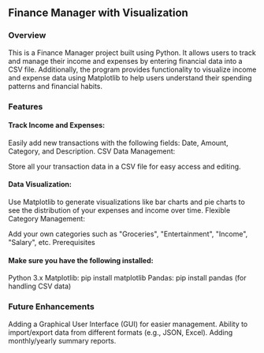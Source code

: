 ## Finance Manager with Visualization
### Overview
This is a Finance Manager project built using Python. It allows users to track and manage their income and expenses by entering financial data into a CSV file. Additionally, the program provides functionality to visualize income and expense data using Matplotlib to help users understand their spending patterns and financial habits.

### Features
#### Track Income and Expenses:

Easily add new transactions with the following fields: Date, Amount, Category, and Description.
CSV Data Management:

Store all your transaction data in a CSV file for easy access and editing.

#### Data Visualization:

Use Matplotlib to generate visualizations like bar charts and pie charts to see the distribution of your expenses and income over time.
Flexible Category Management:

Add your own categories such as "Groceries", "Entertainment", "Income", "Salary", etc.
Prerequisites
#### Make sure you have the following installed:

Python 3.x
Matplotlib: pip install matplotlib
Pandas: pip install pandas (for handling CSV data)

### Future Enhancements
Adding a Graphical User Interface (GUI) for easier management.
Ability to import/export data from different formats (e.g., JSON, Excel).
Adding monthly/yearly summary reports.
